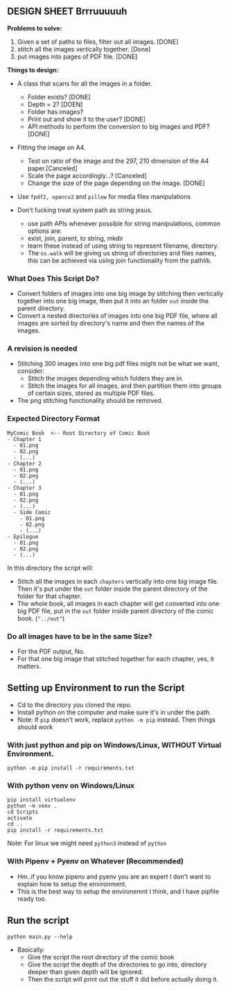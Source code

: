## DESIGN SHEET Brrruuuuuh
**Problems to solve:** 

1. Given a set of paths to files, filter out all images. \[DONE\] 
2. stitch all the images vertically together. \[Done\]
3. put images into pages of PDF file. \[DONE\]

**Things to design:** 

* A class that scans for all the images in a folder. 
    * Folder exists? \[DONE\]
    * Depth = 2? \[DOEN\]
    * Folder has images?  
    * Print out and show it to the user? \[DONE\] 
    * API methods to perform the conversion to big images and PDF? \[DONE\]
  
* Fitting the image on A4. 
  * Test on ratio of the image and the 297, 210 dimension of the A4 paper.\[Canceled\]
  * Scale the page accordingly...? \[Canceled\] 
  * Change the size of the page depending on the image. \[DONE\]
  
* Use `fpdf2, opencv2` and `pillow` for media files manipulations

* Don't fucking treat system path as string jesus. 
  * use path APIs whenever possible for string manipulations, common options are: 
  * exist, join, parent, to string, mkdir
  * learn these instead of using string to represent filename, directory. 
  * The `os.walk` will be giving us string of directories and files names, this can be achieved via using join functionality from the pathlib. 

### What Does This Script Do? 

* Convert folders of images into one big image by stitching then vertically together into one big image, then put it into an folder `out` inside the parent directory. 
* Convert a nested directories of images into one big PDF file, where all images are sorted by directory's name and then the names of the images. 


### **A revision is needed**

* Stitching 300 images into one big pdf files might not be what we want, consider: 
  * Stitch the images depending which folders they are in. 
  * Stitch the images for all images, and then partition them into groups of certain sizes, stored as multiple PDF files. 
* The png stitching functionality should be removed. 

### Expected Directory Format

```
MyComic Book  <-- Root Directory of Comic Book
- Chapter 1
  - 01.png
  - 02.png
  - (...)
- Chapter 2
  - 01.png
  - 02.png
  - (...)
- Chapter 3
  - 01.png
  - 02.png
  - (...)
  - Side Comic
    - 01.png
    - 02.png
    - (...)
- Epilogue
  - 01.png
  - 02.png
  - (...)

```

In this directory the script will: 
* Stitch all the images in each `chapters` vertically into one big image file. Then it's put under the `out` folder inside the parent directory of the folder for that chapter.
* The whole book, all images in each chapter will get converted into one big PDF file, put in the `out` folder inside parent directory of the comic book. (`"../out"`) 

### Do all images have to be in the same Size? 

- For the PDF output, No. 
- For that one big image that stitched together for each chapter, yes, it matters. 


## Setting up Environment to run the Script
* Cd to the directory you cloned the repo.
* Install python on the computer and make sure it's in under the path.
* Note: If `pip` doesn't work, replace `python -m pip` instead. Then things should work 

### With just python and pip on Windows/Linux, WITHOUT Virtual Environment. 
```
python -m pip install -r requirements.txt
```

### With python venv on Windows/Linux

```
pip install virtualenv
python -m venv .
cd Scripts
activate
cd ..
pip install -r requirements.txt
```
Note: For linux we might need `python3` instead of `python` 

### With Pipenv + Pyenv on Whatever (Recommended)

* Hm..if you know pipenv and pyenv you are an expert I don't want to explain how to setup the environment. 
* This is the best way to setup the environemnt I think, and I have pipfile ready too.


## Run the script

```
python main.py --help
```

* Basically: 
  * Give the script the root directory of the comic book
  * Give the script the depth of the directories to go into, directory deeper than given depth will be ignored. 
  * Then the script will print out the stuff it did before actually doing it. 